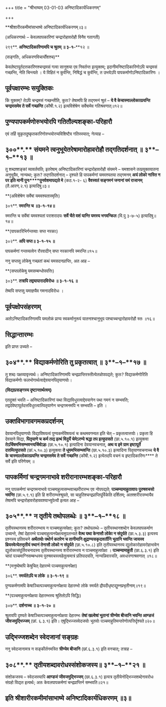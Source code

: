 +++
title = "श्रीभाष्यम् 03-01-03 अनिष्टादिकार्यधिकरणम्"

+++


**श्रीशारीरकमीमांसाभाष्ये अनिष्टादिकार्यधिकरणम्॥३॥

(अधिकरणार्थः – केवलपापकारिणां चन्द्रारोहावरोहौ विनैव गतागती)

२९९**. **अनिष्टादिकारिणामपि च श्रुतम् ॥ ३**–**१**–**१२ ॥

(सङ्गतिः, अधिकरणविचार्योंशश्च)**

केवलेष्टापूर्तदत्तकारिणश्चन्द्रमसं गत्वा सानुशया एव निवर्तन्त इत्युक्तम्; इदानीमनिष्टादिकारिणोऽपि चन्द्रमसं गच्छन्ति, नेति चिन्त्यते । ये विहितं न कुर्वन्ति, निषिद्धं च कुर्वन्ति, त उभयेऽपि पापकर्माणोऽनिष्टादिकारिणः ।

## पूर्वपक्षारम्भः सयुक्तिकः

किं युक्तम्? तेऽपि चन्द्रमसं गच्छन्तीति, कुतः? तेषामपि हि तद्गमनं श्रुतं – **ये वै केचास्माल्लोकात्प्रयन्ति चन्द्रमसमेव ते सर्वे गच्छन्ति** (कौषी.१.२) इत्यविशेषेण सर्वेषामेव गतिश्रवणात्॥१२॥

## पुण्यपापकर्मणोरुभयोरपि गतितौल्यशङ्का-परिहारौ

एवं तर्हि सुकृतदुष्कृतकारिणोरुभयोरप्यविशिष्टैव गतिस्स्यात्; नेत्याह –

## ३००**.** संयमने त्वनुभूयेतरेषामारोहावरोहौ तद्गतिदर्शनात् ॥ ३**–**१**–**१३ ॥

तु शब्दश्शङ्कां व्यावर्तयति; इतरेषाम् अनिष्टादिकारिणां चन्द्रारोहावरोहौ संयमने – यमशासने तत्प्रयुक्तयातना अनुभूयैव, नान्यथा; कुतः? तद्गतिदर्शनात् – दृश्यते हि पापकर्मणां यमवश्यतया तद्गमनम् **अयं लोको नास्ति न पर इति मानी पुनः****पुनर्वशमापद्यते मे** (कठ.१-२- ६) **वैवस्वतं सङ्गमनं जनानां यमं राजानम्** (तै.आरण्.२.१) इत्यादिषु॥३॥

**(अविशेषेण सर्वेषां यमवश्यतास्मृतिः)

३०१**. **स्मरन्ति च ॥३**–**१**–**१४॥**

स्मरन्ति च सर्वेषां यमवश्यतां पराशरादयः **सर्वे चैते वशं यान्ति यमस्य भगवन्किल** (वि.पु ३-७-५) इत्यादिषु॥१४॥

**(पापकारिभिर्गन्तव्याः सप्त नरकाः)

३०२**. **अपि सप्त॥ ३**–**१**–**१५ ॥**

पापकर्मणां गन्तव्यत्वेन रौरवादीन् सप्त नरकानपि स्मरन्ति॥१५॥

ननु सप्तसु लोकेषु गच्छतां कथं यमसदनप्राप्तिः, अत आह –

**(सप्तलोकेषु यमसम्बन्धोपपत्तिः)

३०३**. **तत्रापि तद्व्यापारादविरोधः ॥ ३**–**१**–**१६ ॥**

तेष्वपि सप्तसु यमाज्ञयैव गमनादविरोधः ।

## पूर्वपक्षोपसंहरणम्

अतोऽनिष्टादिकारिणामपि यमलोकं प्राप्य स्वकर्मानुरूपं यातनाश्चानुभूय पश्चाच्चन्द्रारोहावरोहौ स्तः ॥१६॥

## सिद्धान्तारम्भः

इति प्राप्त उच्यते –

## ३०४**.** विद्याकर्मणोरिति तु प्रकृतत्वात् ॥ ३**–**१**–**१७ ॥

तु शब्दः पक्षव्यावृत्त्यर्थः। अनिष्टादिकारिणामपि चन्द्रप्राप्तिरस्तीत्येतन्नोपपद्यते; कुतः? विद्याकर्मणोरिति विद्याकर्मणोः फलभोगार्थत्वाद्देवयानपितृयाणयोः।

**(विद्याप्रसङ्गस्य दृष्टान्तार्थत्वम्)**

 एतदुक्तं भवति – अनिष्टादिकारिणां यथा विद्याविधुरत्वाद्देवयानेन पथा गमनं न सम्भवति; तद्वदेवेष्टापूर्तदत्तविधुरत्वात्पितृयाणेन चन्द्रगमनमपि न सम्भवति – इति ।

## उक्तविभागावगमकप्रदर्शनम्

देवयानपितृयाणयोः विद्याविषयत्वं पुण्यकर्मविषयत्वं च कथमवगम्यत इति चेत् – प्रकृतत्वात्तयोः। प्रकृता हि देवयाने विद्या, **पितृयाणे च कर्म तद्य इत्थं विदुर्ये चेमेऽरण्ये श्रद्धा तप इत्युपासते** (छा.५.१०.१) इत्युक्त्वा
**तेऽर्चिषमभिसम्भवन्त्यर्चिषोऽहः** (छा.५.१०.१) इत्यादिना देवयानवचनात्,
**अथ य इमे ग्राम इष्टापूर्ते दत्तमित्युपासते** (छां.५.१०.३) इत्युक्त्वा **ते धूममभिसम्भवन्ति** (छा.५.१०.३) इत्यादिना पितृयाणवचनाच्च **ये वै के चास्माल्लोकात्प्रयन्ति चन्द्रमसमेव ते सर्वे गच्छन्ति** (कौषी.१.२) इत्येतदपि वचनं य इष्टादिकारिणः**** ते सर्वे इति परिणेयम् ॥

## पापकर्मिणां चन्द्रगमनाभावे शरीरानारम्भशङ्का-परिहारौ

ननु पापकर्मणां चन्द्रगमनाभावे पञ्चमाहुत्यसम्भवाच्छरीरारम्भ एव नोपपद्यते; **पञ्चम्यामाहुतावापः पुरुषवचसो भवन्ति** (छा.५.९.१) इति हि शरीराम्भश्श्रूयते, सा चाहुतिश्चन्द्रप्राप्तिपूर्विकेति दर्शितम्; अतश्शरीरारम्भायैव तेषामपि चन्द्रारोहावरोहाववश्याभ्युपेत्यौ इत्यत आह –

## ३०५**.** न तृतीये तथोपलब्धेः ॥ ३**–**१**–**१८ ॥

तृतीयस्थानस्य शरीरारम्भाय न पञ्चमाहुत्यपेक्षा; कुतः? तथोपलब्धेः – तृतीयस्थानशब्देन केवलपापकर्माण उच्यन्ते, तेषां देहारम्भे पञ्चमाहुत्यनपेक्षत्वमुपलभ्यते **वेत्थ यथा केनासौ लोकाे न संपूर्यते** (छा.५.३.३) इत्यस्य प्रश्नस्य प्रतिवचने **अथैतयोः पथोर्न कतरेण च तानीमानि क्षुद्राण्यसकृदावर्तीनि भूतानि भवन्ति जायस्व म्रियस्वेत्येतत्तृतीयं स्थानं तेनासौ लोको न संपूर्यते** (छा.५.१०.८) इति तृतीयस्थानस्य द्युलोकारोहावरोहाभावेन द्युलोकासंपूर्तिवचनादस्य तृतीयस्थानस्य शरीरारम्भाय न पञ्चमाहुत्यपेक्षा । **पञ्चम्यामाहुतौ** (छा.६.३.१) इति चापां पञ्चमाग्निसम्बन्धस्य पुरुषवचस्त्वहेतुत्वमात्रं प्रतिपादयति, नान्यन्निवारयति, अवधारणाश्रवणात् ॥१८॥

**(मनुष्येष्वपि केषुचित् देहारम्भे पञ्चमाहुत्यनपेक्षा)

३०६**. **स्मर्यतेऽपि च लोके ॥ ३**–**१**–**१९ ॥**

पुण्यकर्मणामपि केषाञ्चित्पञ्चमाहुत्यनपेक्षया देहारम्भो लोके स्मर्यते द्रौपदीधृष्टद्युम्नप्रभृतीनाम्॥१९॥

**(पञ्चमाहुत्यनपेक्षया देहारम्भस्य श्रुतितोऽपि सिद्धिः)

३०७**. **दर्शनाच्च ॥ ३**–**१**–**२० ॥**

श्रुतावपि दृश्यते केषाञ्चित्पञ्चमाहुत्यनपेक्षया देहारम्भः **तेषां खल्वेषां भूतानां त्रीण्येव बीजानि भवन्ति आण्डजं जीवजमुद्भिज्जम्** (छां. ६.३.१) इति। एषूद्भिज्जस्वेदजयोः भूतयोः पञ्चमाहुतिमन्तरेणोत्पत्तिर्दृश्यते॥२०॥

## उद्भिज्जशब्देन स्वेदजानां सङ्ग्रहः

ननु स्वेदजानामत्र न सङ्कीर्तनमस्ति **त्रीण्येव बीजानि** (छां.६.३.१) इति वनचात्; तत्राह –

## ३०८**.** तृतीयशब्दावरोधस्संशोकजस्य॥ ३**–**१**–**२१ ॥

संशोकजस्य – स्वेदजस्यापि **आण्डजं जीवजमुद्भिज्जम्** (छा.६.३.१) इत्यत्र तृतीयेनोद्भिज्जशब्देनावरोधः संग्रहो विद्यत इत्यर्थः; अतः केवलपापकर्मणां चन्द्रप्राप्तिर्न सम्भवति॥२१॥

## इति श्रीशारीरकमीमांसाभाष्ये अनिष्टादिकार्यधिकरणम् ॥३॥



